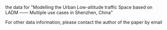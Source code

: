 the data for 
"Modelling the Urban Low-altitude traffic Space based on LADM —— Multiple use cases in Shenzhen, China"

For other data information, please contact the author of the paper by email
